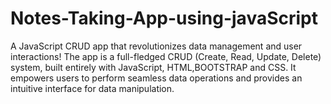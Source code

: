 # Notes-Taking-App-using-javaScript
A JavaScript CRUD app that revolutionizes data management and user interactions! The app is a full-fledged CRUD (Create, Read, Update, Delete) system, built entirely with JavaScript, HTML,BOOTSTRAP and CSS. It empowers users to perform seamless data operations and provides an intuitive interface for data manipulation.  
